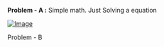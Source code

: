 **Problem - A :**  Simple math. Just Solving a equation 
<div style="align: center;">
 <a href="https://github.com/user-attachments/assets/9584ca1a-6892-4800-a526-056b1677dc5c" align="center">
  <img src="https://github.com/user-attachments/assets/9584ca1a-6892-4800-a526-056b1677dc5c" alt="Image" />
</a>
</div>



Problem - B
